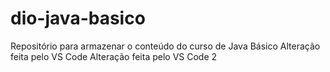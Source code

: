 # dio-java-basico
Repositório para armazenar o conteúdo do curso de Java Básico
Alteração feita pelo VS Code
Alteração feita pelo VS Code 2